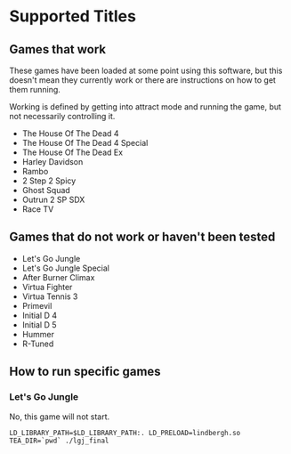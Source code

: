 # Supported Titles

## Games that work

These games have been loaded at some point using this software, but this doesn't mean they currently work or there are instructions on how to get them running.

Working is defined by getting into attract mode and running the game, but not necessarily controlling it.

- The House Of The Dead 4
- The House Of The Dead 4 Special
- The House Of The Dead Ex
- Harley Davidson
- Rambo
- 2 Step 2 Spicy
- Ghost Squad
- Outrun 2 SP SDX
- Race TV

## Games that do not work or haven't been tested

- Let's Go Jungle
- Let's Go Jungle Special
- After Burner Climax
- Virtua Fighter
- Virtua Tennis 3
- Primevil
- Initial D 4
- Initial D 5
- Hummer
- R-Tuned

## How to run specific games

### Let's Go Jungle

No, this game will not start.

```LD_LIBRARY_PATH=$LD_LIBRARY_PATH:. LD_PRELOAD=lindbergh.so TEA_DIR=`pwd` ./lgj_final```
